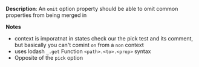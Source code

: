 __Description__: An `omit` option property should be able to omit common properties from being merged in

__Notes__

+ context is imporatnat in states check our the pick test and its comment, but basically you can't comint `on` from a `non` context
+ uses lodash `_.get` Function `<path>.<to>.<prop>` syntax
+ Opposite of the `pick` option
